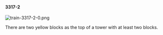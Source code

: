 #### 3317-2
![train-3317-2-0.png](https://github.com/lil-lab/nlvr/raw/master/nlvr/train/images/58/train-3317-2-0.png "train-3317-2-0.png")

There are two yellow blocks as the top of a tower with at least two blocks.
